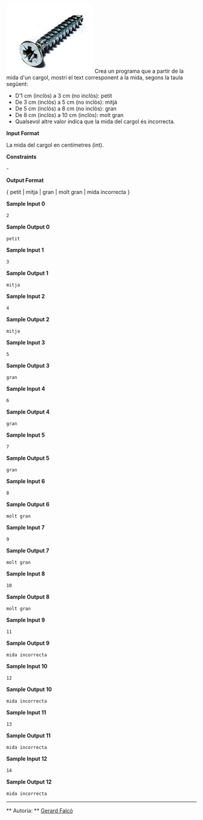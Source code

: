 ![image](1576672258-b20fcd32e4-cargol.jpg) Crea un programa que a partir
de la mida d'un cargol, mostri el text corresponent a la mida, segons la
taula següent:

  - D’1 cm (inclòs) a 3 cm (no inclòs): petit
  - De 3 cm (inclòs) a 5 cm (no inclòs): mitjà
  - De 5 cm (inclòs) a 8 cm (no inclòs): gran
  - De 8 cm (inclòs) a 10 cm (inclòs): molt gran
  - Qualsevol altre valor indica que la mida del cargol és incorrecta.

**Input Format**

La mida del cargol en centímetres (int).

**Constraints**

\-

**Output Format**

{ petit | mitja | gran | molt gran | mida incorrecta }

**Sample Input 0**

``` 
2
```

**Sample Output 0**

    petit

**Sample Input 1**

``` 
3
```

**Sample Output 1**

    mitja

**Sample Input 2**

``` 
4
```

**Sample Output 2**

    mitja

**Sample Input 3**

``` 
5
```

**Sample Output 3**

    gran

**Sample Input 4**

``` 
6
```

**Sample Output 4**

    gran

**Sample Input 5**

``` 
7
```

**Sample Output 5**

    gran

**Sample Input 6**

``` 
8
```

**Sample Output 6**

    molt gran

**Sample Input 7**

``` 
9
```

**Sample Output 7**

    molt gran

**Sample Input 8**

``` 
10
```

**Sample Output 8**

    molt gran

**Sample Input 9**

``` 
11
```

**Sample Output 9**

    mida incorrecta

**Sample Input 10**

``` 
12
```

**Sample Output 10**

    mida incorrecta

**Sample Input 11**

``` 
13
```

**Sample Output 11**

    mida incorrecta

**Sample Input 12**

``` 
14
```

**Sample Output 12**

    mida incorrecta

----------

** Autoria: **
[Gerard Falcó](https://github.com/gerardfp)
